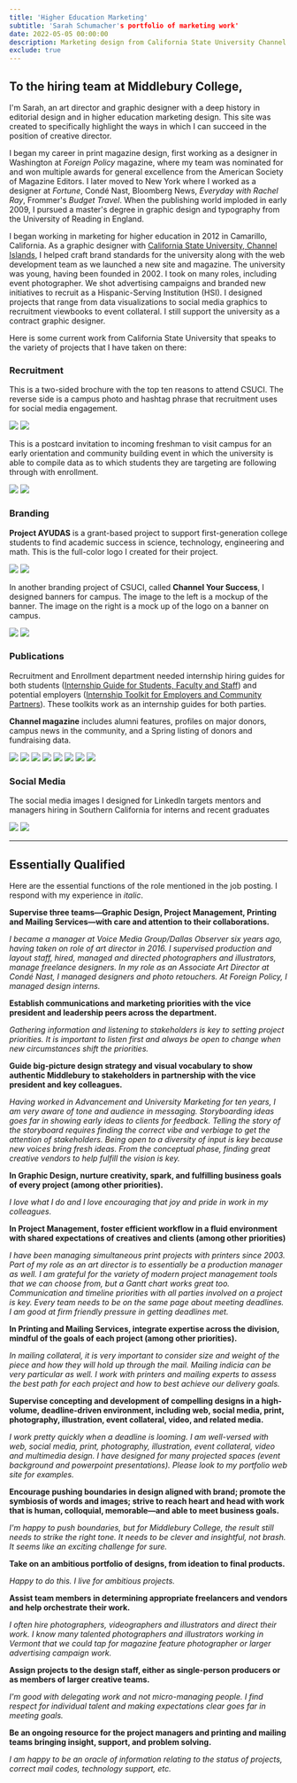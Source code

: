 ```yaml
---
title: 'Higher Education Marketing'
subtitle: 'Sarah Schumacher's portfolio of marketing work'
date: 2022-05-05 00:00:00
description: Marketing design from California State University Channel Islands
exclude: true
---
```


## To the hiring team at Middlebury College,

I'm Sarah, an art director and graphic designer with a deep history in editorial design and in higher education marketing design. This site was created to specifically highlight the ways in which I can succeed in the position of creative director. 

I began my career in print magazine design, first working as a designer in Washington at *Foreign Policy* magazine, where my team was nominated for and won multiple awards for general excellence from the American Society of Magazine Editors. I later moved to New York where I worked as a designer at *Fortune*, Condé Nast, Bloomberg News, *Everyday with Rachel Ray*, Frommer's *Budget Travel*. When the publishing world imploded in early 2009, I pursued a master's degree in graphic design and typography from the University of Reading in England. 

I began working in marketing for higher education in 2012 in Camarillo, California. As a graphic designer with [California State University, Channel Islands](https://www.csuci.edu), I helped craft brand standards for the university along with the web development team as we launched a new site and magazine. The university was young, having been founded in 2002. I took on many roles, including event photographer. We shot advertising campaigns and branded new initiatives to recruit as a Hispanic-Serving Institution (HSI). I designed projects that range from data visualizations to social media graphics to recruitment viewbooks to event collateral. I still support the university as a contract graphic designer.

<!--After working in California, I took an art director position at Voice Media Group, which publishes newspapers and news sites in Miami, Denver, Phoenix, Houston, and Dallas. In the Dallas office (*Dallas Observer*), I ran the art department full time for three years and continue to support the company as a contract art director.

Now, I'm looking for a position where I can grow beyond contract design work. I'm looking for a position that reflects my Vermont community. I'm looking to bring great ideas to life. I feel that the Middlebury College would be a good fit for these goals. -->

Here is some current work from California State University that speaks to the variety of projects that I have taken on there:

### Recruitment
This is a two-sided brochure with the top ten reasons to attend CSUCI. The reverse side is a campus photo and hashtag phrase that recruitment uses for social media engagement.

<div class="gallery" data-columns="1">
	<img src="/images/forMidd/top10brochurefront.jpg">
	<img src="/images/forMidd/top10brochureback.jpg">
</div>

This is a postcard invitation to incoming freshman to visit campus for an early orientation and community building event in which the university is able to compile data as to which students they are targeting are following through with enrollment.

<div class="gallery" data-columns="1">
	<img src="/images/forMidd/dolphindayspostcard1.jpg">
	<img src="/images/forMidd/dolphindayspostcard2.jpg">
</div>

### Branding
**Project AYUDAS** is a grant-based project to support first-generation college students to find academic success in science, technology, engineering and math. This is the full-color logo I created for their project.

<div class="gallery" data-columns="2">
	<img src="/images/forMidd/AYUDAS_fullcolorlogo.jpg">
	<img src="/images/forMidd/AYUDAS_blacklogo.jpg">
</div>

In another branding project of CSUCI, called **Channel Your Success**, I designed banners for campus. The image to the left is a mockup of the banner. The image on the right is a mock up of the logo on a banner on campus.

<div class="gallery" data-columns="2">
	<img src="/images/forMidd/cysbannermockup.jpg">
	<img src="/images/forMidd/bannermockup.jpg">
</div>

### Publications

Recruitment and Enrollment department needed internship hiring guides for both students ([Internship Guide for Students, Faculty and Staff](https://issuu.com/csu-channel-islands/docs/2021_internshipguidestudentfaculty_issuu)) and potential employers ([Internship Toolkit for Employers and Community Partners](https://issuu.com/csu-channel-islands/docs/2021_employerinternshiptoolkit_issuu)). These toolkits work as an internship guides for both parties.

**Channel magazine** includes alumni features, profiles on major donors, campus news in the community, and a Spring listing of donors and fundraising data.

<div class="gallery" data-columns="4">
	<img src="/images/forMidd/internshipstudents.jpg">
	<img src="/images/forMidd/internshipemployer.jpg">
	<img src="/images/forMidd/Channel2021fall.jpg">
	<img src="/images/forMidd/Channel2019fall.jpg">
	<img src="/images/forMidd/TOC2019.jpg">
	<img src="/images/forMidd/channel2020layout.jpg">
	<img src="/images/forMidd/channel2020layout2.jpg">
	<img src="/images/forMidd/channel2021layout.jpg">	
</div>

### Social Media
The social media images I designed for LinkedIn targets mentors and managers hiring in Southern California for interns and recent graduates

<div class="gallery" data-columns="1">
	<img src="/images/forMidd/LinkedIn_forMentors.jpg">
	<img src="/images/forMidd/LinkedIn_forMentors2.jpg">
</div>

---

## Essentially Qualified 
Here are the essential functions of the role mentioned in the job posting. I respond with my experience in *italic*.

**Supervise three teams—Graphic Design, Project Management, Printing and Mailing Services—with care and attention to their collaborations.**

*I became a manager at Voice Media Group/Dallas Observer six years ago, having taken on role of art director in 2016. I supervised production and layout staff, hired, managed and directed photographers and illustrators, manage freelance designers.*
*In my role as an Associate Art Director at Condé Nast, I managed designers and photo retouchers. At Foreign Policy, I managed design interns.*

**Establish communications and marketing priorities with the vice president and leadership peers across the department.**

*Gathering information and listening to stakeholders is key to setting project priorities. It is important to listen first and always be open to change when new circumstances shift the priorities.*

**Guide big-picture design strategy and visual vocabulary to show authentic Middlebury to stakeholders in partnership with the vice president and key colleagues.**

*Having worked in Advancement and University Marketing for ten years, I am very aware of tone and audience in messaging. Storyboarding ideas goes far in showing early ideas to clients for feedback. Telling the story of the storyboard requires finding the correct vibe and verbiage to get the attention of stakeholders. Being open to a diversity of input is key because new voices bring fresh ideas. From the conceptual phase, finding great creative vendors to help fulfill the vision is key.*

**In Graphic Design, nurture creativity, spark, and fulfilling business goals of every project (among other priorities).**

*I love what I do and I love encouraging that joy and pride in work in my colleagues.*

**In Project Management, foster efficient workflow in a fluid environment with shared expectations of creatives and clients (among other priorities)**

*I have been managing simultaneous print projects with printers since 2003. Part of my role as an art director is to essentially be a production manager as well. I am grateful for the variety of modern project management tools that we can choose from, but a Gantt chart works great too. Communication and timeline priorities with all parties involved on a project is key. Every team needs to be on the same page about meeting deadlines. I am good at firm friendly pressure in getting deadlines met.*

**In Printing and Mailing Services, integrate expertise across the division, mindful of the goals of each project (among other priorities).**

*In mailing collateral, it is very important to consider size and weight of the piece and how they will hold up through the mail. Mailing indicia can be very particular as well. I work with printers and mailing experts to assess the best path for each project and how to best achieve our delivery goals.*

**Supervise concepting and development of compelling designs in a high-volume, deadline-driven environment, including web, social media, print, photography, illustration, event collateral, video, and related media.**

*I work pretty quickly when a deadline is looming. I am well-versed with web, social media, print, photography, illustration, event collateral, video and multimedia design. I have designed for many projected spaces (event background and powerpoint presentations). Please look to my portfolio web site for examples.*

**Encourage pushing boundaries in design aligned with brand; promote the symbiosis of words and images; strive to reach heart and head with work that is human, colloquial, memorable—and able to meet business goals.**

*I'm happy to push boundaries, but for Middlebury College, the result still needs to strike the right tone. It needs to be clever and insightful, not brash. It seems like an exciting challenge for sure.*

**Take on an ambitious portfolio of designs, from ideation to final products.**

*Happy to do this. I  live for ambitious projects.*

**Assist team members in determining appropriate freelancers and vendors and help orchestrate their work.**

*I often hire photographers, videographers and illustrators and direct their work. I know many talented photographers and illustrators working in Vermont that we could tap for magazine feature photographer or larger advertising campaign work.*

**Assign projects to the design staff, either as single-person producers or as members of larger creative teams.**

*I'm good with delegating work and not micro-managing people. I find respect for individual talent and making expectations clear goes far in meeting goals.*

**Be an ongoing resource for the project managers and printing and mailing teams bringing insight, support, and problem solving.**

*I am happy to be an oracle of information relating to the status of projects, correct mail codes, technology support, etc.*
